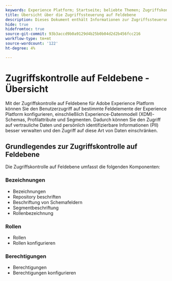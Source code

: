 ```yaml
---
keywords: Experience Platform; Startseite; beliebte Themen; Zugriffskontrolle; Zugriffskontrolle auf Feldebene; FLAC
title: Übersicht über die Zugriffssteuerung auf Feldebene
description: Dieses Dokument enthält Informationen zur Zugriffssteuerung auf Feldebene in Adobe Experience Platform
hide: true
hidefromtoc: true
source-git-commit: 93b3accd9b0a9129d4b25b0b04d2d2b456fcc216
workflow-type: tm+mt
source-wordcount: '122'
ht-degree: 4%

---
```



# Zugriffskontrolle auf Feldebene - Übersicht

Mit der Zugriffskontrolle auf Feldebene für Adobe Experience Platform können Sie den Benutzerzugriff auf bestimmte Feldelemente der Experience Platform konfigurieren, einschließlich Experience-Datenmodell (XDM)-Schemas, Profilattribute und Segmenten. Dadurch können Sie den Zugriff auf vertrauliche Daten und persönlich identifizierbare Informationen (PII) besser verwalten und den Zugriff auf diese Art von Daten einschränken.

## Grundlegendes zur Zugriffskontrolle auf Feldebene

Die Zugriffskontrolle auf Feldebene umfasst die folgenden Komponenten:

### Bezeichnungen

* Bezeichnungen
* Repository beschriften
* Beschriftung von Schemafeldern
* Segmentbeschriftung
* Rollenbezeichnung

### Rollen

* Rollen
* Rollen konfigurieren

### Berechtigungen

* Berechtigungen
* Berechtigungen konfigurieren
